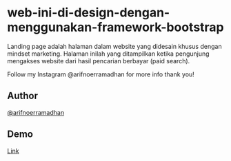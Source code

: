 # web-ini-di-design-dengan-menggunakan-framework-bootstrap

Landing page adalah halaman dalam website yang didesain khusus dengan mindset marketing. 
Halaman inilah yang ditampilkan ketika pengunjung mengakses website dari hasil pencarian berbayar (paid search).

Follow my Instagram @arifnoerramadhan for more info thank you!

## Author

[@arifnoerramadhan](https://www.instagram.com/arifnoerramadhan/)


## Demo

[Link](https://iifrmdn.github.io/mandalarobotic.github.io/)

